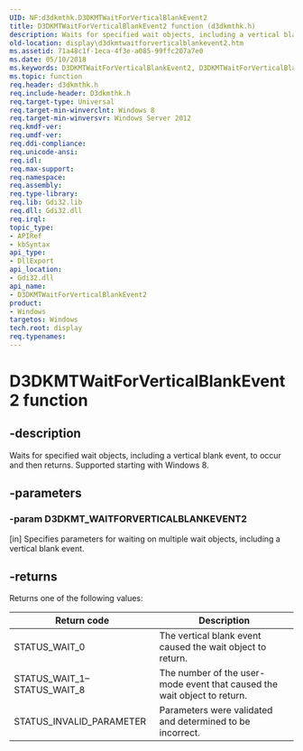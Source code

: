 ```yaml
---
UID: NF:d3dkmthk.D3DKMTWaitForVerticalBlankEvent2
title: D3DKMTWaitForVerticalBlankEvent2 function (d3dkmthk.h)
description: Waits for specified wait objects, including a vertical blank event, to occur and then returns. Supported starting with Windows 8.
old-location: display\d3dkmtwaitforverticalblankevent2.htm
ms.assetid: 71a48c1f-1eca-4f3e-a085-99ffc207a7e0
ms.date: 05/10/2018
ms.keywords: D3DKMTWaitForVerticalBlankEvent2, D3DKMTWaitForVerticalBlankEvent2 function [Display Devices], d3dkmthk/D3DKMTWaitForVerticalBlankEvent2, display.d3dkmtwaitforverticalblankevent2
ms.topic: function
req.header: d3dkmthk.h
req.include-header: D3dkmthk.h
req.target-type: Universal
req.target-min-winverclnt: Windows 8
req.target-min-winversvr: Windows Server 2012
req.kmdf-ver: 
req.umdf-ver: 
req.ddi-compliance: 
req.unicode-ansi: 
req.idl: 
req.max-support: 
req.namespace: 
req.assembly: 
req.type-library: 
req.lib: Gdi32.lib 
req.dll: Gdi32.dll 
req.irql: 
topic_type:
- APIRef
- kbSyntax
api_type:
- DllExport
api_location:
- Gdi32.dll
api_name:
- D3DKMTWaitForVerticalBlankEvent2
product:
- Windows
targetos: Windows
tech.root: display
req.typenames: 
---
```


# D3DKMTWaitForVerticalBlankEvent2 function

## -description

Waits for specified wait objects, including a vertical blank event, to occur and then returns. Supported starting with Windows 8.

## -parameters

### -param D3DKMT_WAITFORVERTICALBLANKEVENT2

[in] Specifies parameters for waiting on multiple wait objects, including a vertical blank event.

## -returns

Returns one of the following values:

|Return code|Description|
|--- |--- |
|STATUS_WAIT_0|The vertical blank event caused the wait object to return.|
|STATUS_WAIT_1–STATUS_WAIT_8|The number of the user-mode event that caused the wait object to return.|
|STATUS_INVALID_PARAMETER|Parameters were validated and determined to be incorrect.|
